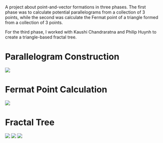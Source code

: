 A project about point-and-vector formations in three phases. The first phase was to calculate potential parallelograms from a collection of 3 points, while the second was calculate the Fermat point of a triangle formed from a collection of 3 points.

For the third phase, I worked with Kaushi Chandraratna and Philip Huynh to create a triangle-based fractal tree.

# Parallelogram Construction
![](proj1Phase_1_and_2_sketch/Proj1Phase1GOEBEL.gif)
# Fermat Point Calculation
![](proj1Phase_1_and_2_sketch/Proj1Phase2GOEBEL.gif)
# Fractal Tree
![](Proj1Phase3CHANDRARATNAGOEBELHUYNH/typeA_fractal.gif)
![](Proj1Phase3CHANDRARATNAGOEBELHUYNH/typeB_fractal.gif)
![](Proj1Phase3CHANDRARATNAGOEBELHUYNH/typeC_fractal.gif)